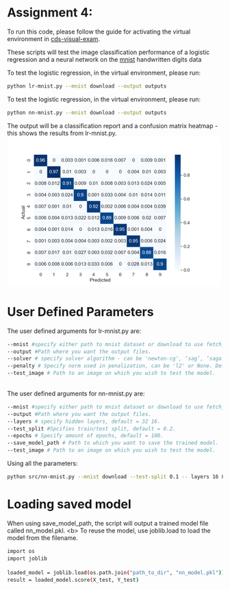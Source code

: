 # Assignment 4:


To run this code, please follow the guide for activating the virtual environment in [cds-visual-exam](https://github.com/Guscode/cds-visual-exam).

These scripts will test the image classification performance of a logistic regression and a neural network on the [mnist](https://ieeexplore.ieee.org/abstract/document/6296535?casa_token=-GU8K4SuW7sAAAAA:7YB1ZytBmMwkvA3OWTY6vLe1RRqzDr_mFsSQ0QNCBURmDDBnSD4yaafJErVpXXk0G3WpRkZF8sk) handwritten digits data

To test the logistic regression, in the virtual environment, please run:
```bash
python lr-mnist.py --mnist download --output outputs 
```

To test the logistic regression, in the virtual environment, please run:
```bash
python nn-mnist.py --mnist download --output outputs 
```

The output will be a classification report and a confusion matrix heatmap - this shows the results from lr-mnist.py.
<a href="https://github.com/Guscode/cds-visual-exam-2021">
    <img src="/Assignment_4/outputs/heatmap.png" alt="Logo" width="500" height="350">
</a>


# User Defined Parameters
The user defined arguments for lr-mnist.py are:

```bash
--mnist #specify either path to mnist dataset or download to use fetch_openml to download the whole dataset.
--output #Path where you want the output files.
--solver # specify solver algorithm - can be 'newton-cg', ‘sag’, ‘saga’ and ‘lbfgs’. default='saga'.
--penalty # Specify norm used in penalization, can be 'l2' or None. Default=None.
--test_image # Path to an image on which you wish to test the model.
 
```


The user defined arguments for nn-mnist.py are:
```bash
--mnist #specify either path to mnist dataset or download to use fetch_openml to download the whole dataset.
--output #Path where you want the output files.
--layers # specify hidden layers, default = 32 16.
--test_split #Spcifies train/test split, default = 0.2.
--epochs # Specify amount of epochs, default = 100.
--save_model_path # Path to which you want to save the trained model.
--test_image # Path to an image on which you wish to test the model.
```


Using all the parameters:
```bash
python src/nn-mnist.py --mnist download --test-split 0.1 -- layers 16 8 --test_image test.png --output outputs --save_model_path outputs
```

# Loading saved model

When using save_model_path, the script will output a trained model file called nn_model.pkl. <b\>
To reuse the model, use joblib.load to load the model from the filename.
```bash
import os
import joblib

loaded_model = joblib.load(os.path.join("path_to_dir", "nn_model.pkl"))
result = loaded_model.score(X_test, Y_test)
```

